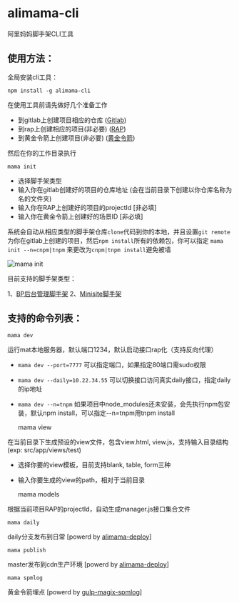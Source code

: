 # alimama-cli
阿里妈妈脚手架CLI工具

## 使用方法：

全局安装cli工具：

    npm install -g alimama-cli

在使用工具前请先做好几个准备工作

  + 到gitlab上创建项目相应的仓库 ([Gitlab](http://gitlab.alibaba-inc.com))
  + 到rap上创建相应的项目(非必要) ([RAP](http://rap.alibaba-inc.com))
  + 到黄金令箭上创建项目(非必要) ([黄金令箭](http://log.alibaba-inc.com/gold/part/index.htm))

然后在你的工作目录执行

    mama init

  + 选择脚手架类型
  + 输入你在gitlab创建好的项目的仓库地址 (会在当前目录下创建以你仓库名称为名的文件夹)
  + 输入你在RAP上创建好的项目的projectId [非必填]
  + 输入你在黄金令箭上创建好的场景ID [非必填]

系统会自动从相应类型的脚手架仓库`clone`代码到你的本地，并且设置`git remote`为你在gitlab上创建的项目，然后`npm install`所有的依赖包，你可以指定 `mama init --n=cnpm|tnpm` 来更改为`cnpm|tnpm install`避免被墙

  ![mama init](https://img.alicdn.com/tps/TB13s6gOXXXXXX9XXXXXXXXXXXX-475-306.png)


目前支持的脚手架类型：

1、[BP后台管理脚手架](http://gitlab.alibaba-inc.com/thx/scaffold)
2、[Minisite脚手架](http://gitlab.alibaba-inc.com/mm/minisite-scaffold)

## 支持的命令列表：

    mama dev

运行mat本地服务器，默认端口1234，默认启动接口rap化（支持反向代理）

  + `mama dev --port=7777` 可以指定端口，如果指定80端口需sudo权限
  + `mama dev --daily=10.22.34.55` 可以切换接口访问真实daily接口，指定daily的ip地址
  + `mama dev --n=tnpm` 如果项目中node_modules还未安装，会先执行npm包安装，默认npm install，可以指定--n=tnpm用tnpm install


      mama view

在当前目录下生成预设的view文件，包含view.html, view.js，支持输入目录结构(exp: src/app/views/test)

  + 选择你要的view模板，目前支持blank, table, form三种
  + 输入你要生成的view的path，相对于当前目录


      mama models

根据当前项目RAP的projectId，自动生成manager.js接口集合文件


    mama daily

daily分支发布到日常 [powerd by [alimama-deploy](https://www.npmjs.com/package/alimama-deploy)]


    mama publish

master发布到cdn生产环境 [powerd by [alimama-deploy](https://www.npmjs.com/package/alimama-deploy)]


    mama spmlog

黄金令箭埋点 [powerd by [gulp-magix-spmlog](https://www.npmjs.com/package/gulp-magix-spmlog)]

